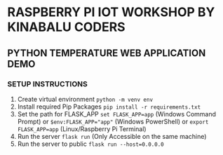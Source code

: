 # RASPBERRY PI IOT WORKSHOP BY KINABALU CODERS

## PYTHON TEMPERATURE WEB APPLICATION DEMO

### SETUP INSTRUCTIONS

1. Create virtual environment `python -m venv env`
2. Install required Pip Packages `pip install -r requirements.txt`
3. Set the path for FLASK_APP `set FLASK_APP=app` (Windows Command Prompt) or `$env:FLASK_APP="app"` (Windows PowerShell) or `export FLASK_APP=app` (Linux/Raspberry Pi Terminal)
4. Run the server `flask run` (Only Accessible on the same machine)
5. Run the server to public `flask run --host=0.0.0.0`